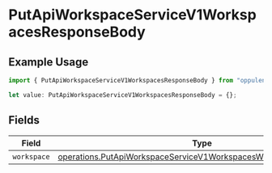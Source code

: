 # PutApiWorkspaceServiceV1WorkspacesResponseBody

## Example Usage

```typescript
import { PutApiWorkspaceServiceV1WorkspacesResponseBody } from "oppulence-backend-sdk/models/operations";

let value: PutApiWorkspaceServiceV1WorkspacesResponseBody = {};
```

## Fields

| Field                                                                                                                                                | Type                                                                                                                                                 | Required                                                                                                                                             | Description                                                                                                                                          |
| ---------------------------------------------------------------------------------------------------------------------------------------------------- | ---------------------------------------------------------------------------------------------------------------------------------------------------- | ---------------------------------------------------------------------------------------------------------------------------------------------------- | ---------------------------------------------------------------------------------------------------------------------------------------------------- |
| `workspace`                                                                                                                                          | [operations.PutApiWorkspaceServiceV1WorkspacesWorkspacesWorkspace](../../models/operations/putapiworkspaceservicev1workspacesworkspacesworkspace.md) | :heavy_minus_sign:                                                                                                                                   | N/A                                                                                                                                                  |